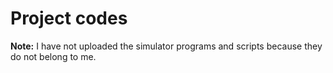 # Project codes  

**Note:** I have not uploaded the simulator programs and scripts because they do not belong to me.  
